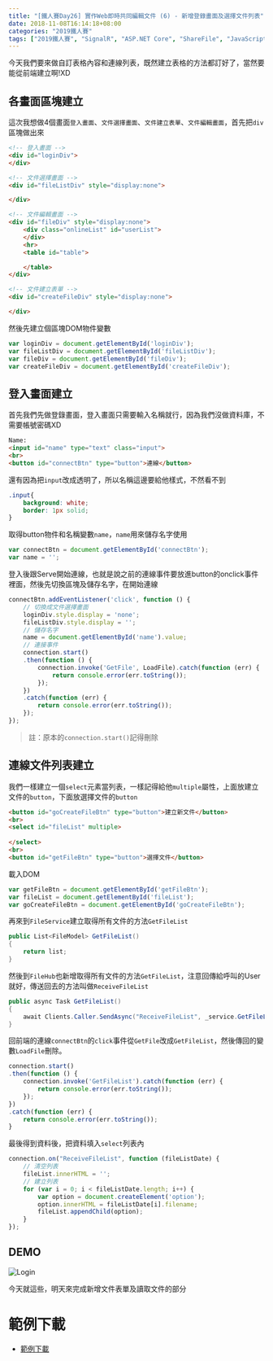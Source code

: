 ```yaml
---
title: "[鐵人賽Day26] 實作Web即時共同編輯文件 (6) - 新增登錄畫面及選擇文件列表"
date: 2018-11-08T16:14:18+08:00
categories: "2019鐵人賽"
tags: ["2019鐵人賽", "SignalR", "ASP.NET Core", "ShareFile", "JavaScript"]
---
```


今天我們要來做自訂表格內容和連線列表，既然建立表格的方法都訂好了，當然要能從前端建立啊!XD

## 各畫面區塊建立
這次我想做4個畫面`登入畫面`、`文件選擇畫面`、`文件建立表單`、`文件編輯畫面`，首先把`div`區塊做出來
``` html
<!-- 登入畫面 -->
<div id="loginDiv">
</div>

<!-- 文件選擇畫面 -->
<div id="fileListDiv" style="display:none">

</div>

<!-- 文件編輯畫面 -->
<div id="fileDiv" style="display:none">
    <div class="onlineList" id="userList">
    </div>
    <hr>
    <table id="table">

    </table>
</div>

<!-- 文件建立表單 -->
<div id="createFileDiv" style="display:none">

</div>
```
然後先建立個區塊DOM物件變數
``` js
var loginDiv = document.getElementById('loginDiv');
var fileListDiv = document.getElementById('fileListDiv');
var fileDiv = document.getElementById('fileDiv');
var createFileDiv = document.getElementById('createFileDiv');
```

## 登入畫面建立
首先我們先做登錄畫面，登入畫面只需要輸入名稱就行，因為我們沒做資料庫，不需要帳號密碼XD
``` html
Name:
<input id="name" type="text" class="input">
<br>
<button id="connectBtn" type="button">連線</button>
```
還有因為把`input`改成透明了，所以名稱這邊要給他樣式，不然看不到
``` css
.input{
    background: white;
    border: 1px solid;
}
```
取得button物件和名稱變數`name`，`name`用來儲存名字使用
``` js
var connectBtn = document.getElementById('connectBtn');
var name = '';
```
登入後跟Serve開始連線，也就是說之前的連線事件要放進button的onclick事件裡面，然後先切換區塊及儲存名字，在開始連線
``` js
connectBtn.addEventListener('click', function () {
    // 切換成文件選擇畫面
    loginDiv.style.display = 'none';
    fileListDiv.style.display = '';
    // 儲存名字
    name = document.getElementById('name').value;
    // 連接事件
    connection.start()
    .then(function () {
        connection.invoke('GetFile', LoadFile).catch(function (err) {
            return console.error(err.toString());
        });
    })
    .catch(function (err) {
        return console.error(err.toString());
    });
});
```
> 註：原本的`connection.start()`記得刪除

## 連線文件列表建立
我們一樣建立一個`select`元素當列表，一樣記得給他`multiple`屬性，上面放建立文件的`button`，下面放選擇文件的`button`
``` html
<button id="goCreateFileBtn" type="button">建立新文件</button>
<br>
<select id="fileList" multiple>
    
</select>
<br>
<button id="getFileBtn" type="button">選擇文件</button>
```
載入DOM
``` js
var getFileBtn = document.getElementById('getFileBtn');
var fileList = document.getElementById('fileList');
var goCreateFileBtn = document.getElementById('goCreateFileBtn');
```
再來到`FileService`建立取得所有文件的方法`GetFileList`
``` cs
public List<FileModel> GetFileList()
{
    return list;
}
```
然後到`FileHub`也新增取得所有文件的方法`GetFileList`，注意回傳給呼叫的User就好，傳送回去的方法叫做`ReceiveFileList`
``` cs
public async Task GetFileList()
{            
    await Clients.Caller.SendAsync("ReceiveFileList", _service.GetFileList());
}
```
回前端的連線`connectBtn`的`click`事件從`GetFile`改成`GetFileList`，然後傳回的變數`LoadFile`刪除。
``` js
connection.start()
.then(function () {
    connection.invoke('GetFileList').catch(function (err) {
        return console.error(err.toString());
    });
})
.catch(function (err) {
    return console.error(err.toString());
}
```
最後得到資料後，把資料填入`select`列表內
``` js
connection.on("ReceiveFileList", function (fileListDate) {
    // 清空列表
    fileList.innerHTML = '';
    // 建立列表
    for (var i = 0; i < fileListDate.length; i++) {
        var option = document.createElement('option');
        option.innerHTML = fileListDate[i].filename;
        fileList.appendChild(option);
    }
});
```

## DEMO

![Login](Login.gif)

今天就這些，明天來完成新增文件表單及讀取文件的部分

# 範例下載
- [範例下載](https://drive.google.com/file/d/1WptH_LLN2_0_SyrknSXdusRjj3Nz_Jxg/view?usp=sharing)

